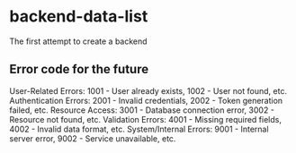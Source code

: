 # backend-data-list
The first attempt to create a backend

## Error code for the future
User-Related Errors: 1001 - User already exists, 1002 - User not found, etc.
Authentication Errors: 2001 - Invalid credentials, 2002 - Token generation failed, etc.
Resource Access: 3001 - Database connection error, 3002 - Resource not found, etc.
Validation Errors: 4001 - Missing required fields, 4002 - Invalid data format, etc.
System/Internal Errors: 9001 - Internal server error, 9002 - Service unavailable, etc.

